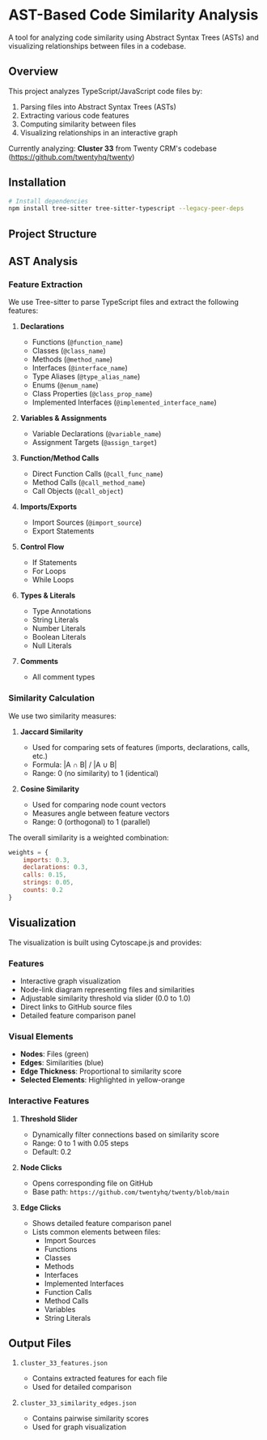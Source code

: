 # AST-Based Code Similarity Analysis

A tool for analyzing code similarity using Abstract Syntax Trees (ASTs) and visualizing relationships between files in a codebase.

## Overview

This project analyzes TypeScript/JavaScript code files by:
1. Parsing files into Abstract Syntax Trees (ASTs)
2. Extracting various code features
3. Computing similarity between files
4. Visualizing relationships in an interactive graph

Currently analyzing: **Cluster 33** from Twenty CRM's codebase (https://github.com/twentyhq/twenty)

## Installation

```bash
# Install dependencies
npm install tree-sitter tree-sitter-typescript --legacy-peer-deps
```

## Project Structure 

## AST Analysis

### Feature Extraction

We use Tree-sitter to parse TypeScript files and extract the following features:

1. **Declarations**
   - Functions (`@function_name`)
   - Classes (`@class_name`)
   - Methods (`@method_name`)
   - Interfaces (`@interface_name`)
   - Type Aliases (`@type_alias_name`)
   - Enums (`@enum_name`)
   - Class Properties (`@class_prop_name`)
   - Implemented Interfaces (`@implemented_interface_name`)

2. **Variables & Assignments**
   - Variable Declarations (`@variable_name`)
   - Assignment Targets (`@assign_target`)

3. **Function/Method Calls**
   - Direct Function Calls (`@call_func_name`)
   - Method Calls (`@call_method_name`)
   - Call Objects (`@call_object`)

4. **Imports/Exports**
   - Import Sources (`@import_source`)
   - Export Statements

5. **Control Flow**
   - If Statements
   - For Loops
   - While Loops

6. **Types & Literals**
   - Type Annotations
   - String Literals
   - Number Literals
   - Boolean Literals
   - Null Literals

7. **Comments**
   - All comment types

### Similarity Calculation

We use two similarity measures:

1. **Jaccard Similarity**
   - Used for comparing sets of features (imports, declarations, calls, etc.)
   - Formula: |A ∩ B| / |A ∪ B|
   - Range: 0 (no similarity) to 1 (identical)

2. **Cosine Similarity**
   - Used for comparing node count vectors
   - Measures angle between feature vectors
   - Range: 0 (orthogonal) to 1 (parallel)

The overall similarity is a weighted combination:
```javascript
weights = {
    imports: 0.3,
    declarations: 0.3,
    calls: 0.15,
    strings: 0.05,
    counts: 0.2
}
```

## Visualization

The visualization is built using Cytoscape.js and provides:

### Features
- Interactive graph visualization
- Node-link diagram representing files and similarities
- Adjustable similarity threshold via slider (0.0 to 1.0)
- Direct links to GitHub source files
- Detailed feature comparison panel

### Visual Elements
- **Nodes**: Files (green)
- **Edges**: Similarities (blue)
- **Edge Thickness**: Proportional to similarity score
- **Selected Elements**: Highlighted in yellow-orange

### Interactive Features
1. **Threshold Slider**
   - Dynamically filter connections based on similarity score
   - Range: 0 to 1 with 0.05 steps
   - Default: 0.2

2. **Node Clicks**
   - Opens corresponding file on GitHub
   - Base path: `https://github.com/twentyhq/twenty/blob/main`

3. **Edge Clicks**
   - Shows detailed feature comparison panel
   - Lists common elements between files:
     - Import Sources
     - Functions
     - Classes
     - Methods
     - Interfaces
     - Implemented Interfaces
     - Function Calls
     - Method Calls
     - Variables
     - String Literals

## Output Files

1. `cluster_33_features.json`
   - Contains extracted features for each file
   - Used for detailed comparison

2. `cluster_33_similarity_edges.json`
   - Contains pairwise similarity scores
   - Used for graph visualization

